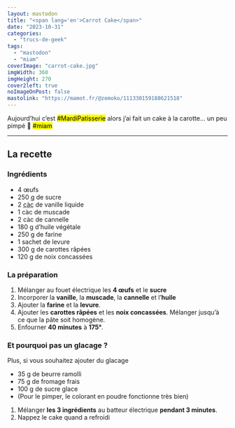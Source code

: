 ```yaml
---
layout: mastodon
title: "<span lang='en'>Carrot Cake</span>"
date: "2023-10-31"
categories: 
  - "trucs-de-geek"
tags: 
  - "mastodon"
  - "miam"
coverImage: "carrot-cake.jpg"
imgWidth: 360
imgHeight: 270
cover2left: true
noImageOnPost: false
mastolink: "https://mamot.fr/@zemoko/111330159188621518"
---
```


Aujourd’hui c’est <mark>#MardiPatisserie</mark> alors j’ai fait un cake à la carotte… un peu pimpé 🎃 <mark>#miam</mark>

<hr />

<h2>La recette</h2>

<h3>Ingrédients</h3>
<ul>
  <li>4&nbsp;œufs</li>
  <li>250&nbsp;<abbr title="grammes">g</abbr> de sucre</li>
  <li>2&nbsp;<abbr title="cuillères à café">càc</abbr> de vanille liquide</li>
  <li>1&nbsp;<abbr>càc</abbr> de muscade</li>
  <li>2&nbsp;càc de cannelle</li>
  <li>180&nbsp;<abbr>g</abbr> d’huile végétale</li>
  <li>250&nbsp;<abbr>g</abbr> de farine</li>
  <li>1 sachet de levure</li>
  <li>300&nbsp;<abbr>g</abbr> de carottes râpées</li>
  <li>120&nbsp;<abbr>g</abbr> de noix concassées</li>
</ul>

<h3>La préparation</h3>
<ol>
  <li>Mélanger au fouet électrique les <strong>4&nbsp;œufs</strong> et le <strong>sucre</strong></li>
  <li>Incorporer la <strong>vanille</strong>, la <strong>muscade</strong>, la <strong>cannelle</strong> et l’<strong>huile</strong></li>
  <li>Ajouter la <strong>farine</strong> et la <strong>levure</strong>.</li>
  <li>Ajouter les <strong>carottes râpées</strong> et les <strong>noix concassées</strong>. Mélanger jusqu’à ce que la pâte soit homogène.</li>
  <li>Enfourner <strong>40&nbsp;minutes</strong> à <strong>175°</strong>.</li>
</ol>

<h3>Et pourquoi pas un glacage&nbsp;?</h3>
<p>Plus, si vous souhaitez ajouter du glacage</p>
<ul>
  <li>35&nbsp;<abbr>g</abbr> de beurre ramolli</li>
  <li>75&nbsp;<abbr>g</abbr> de fromage frais</li>
  <li>100&nbsp;<abbr>g</abbr> de sucre glace</li>
  <li>(Pour le pimper, le colorant en poudre fonctionne très bien)</li>
</ul>

<ol>
  <li>Mélanger <strong>les 3&nbsp;ingrédients</strong> au batteur électrique <strong>pendant 3&nbsp;minutes</strong>.</li>
  <li>Nappez le cake quand a refroidi</li>
</ol>
